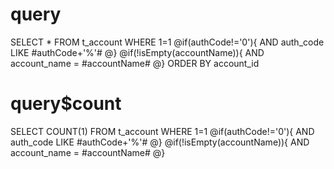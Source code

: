 query
===
SELECT * FROM t_account WHERE 1=1
@if(authCode!='0'){
    AND auth_code LIKE #authCode+'%'#
@}
@if(!isEmpty(accountName)){
    AND account_name = #accountName#
@}
ORDER BY account_id

query$count
===
SELECT COUNT(1) FROM t_account WHERE 1=1
@if(authCode!='0'){
    AND auth_code LIKE #authCode+'%'#
@}
@if(!isEmpty(accountName)){
    AND account_name = #accountName#
@}
